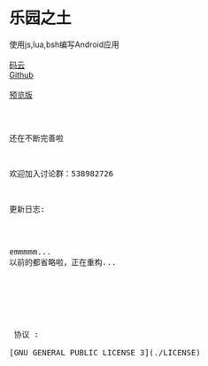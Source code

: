 # 乐园之土
使用js,lua,bsh编写Android应用
<br />
<br />[码云](https://gitee.com/MikaGuraN/HL4A)
<br />[Github](https://github.com/MikaGuraN/HL4A)
<br />
<br />[预览版](./乐园之土.apk)<pre>

还在不断完善啦

欢迎加入讨论群：538982726

更新日志:

<pre>

emmmmm...
以前的都省略啦，正在重构...

</pre>
<br />
<br /> 协议 :
<br />[GNU GENERAL PUBLIC LICENSE 3](./LICENSE)
